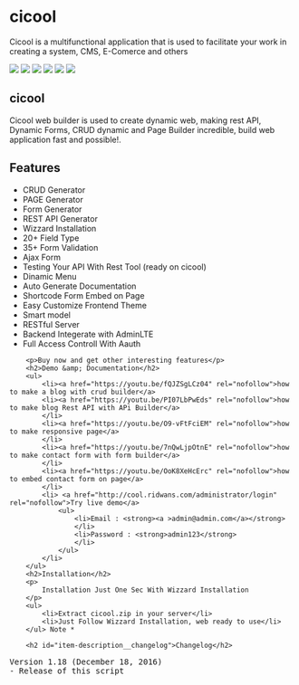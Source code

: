 # cicool
Cicool is a multifunctional application that is used to facilitate your work in creating a system, CMS, E-Comerce and others


<div >
    <img src="http://ridwans.com/uploads/01_landing.png" />
    <img src="http://ridwans.com/uploads/02_pagebuilder.png" />
    <img src="http://ridwans.com/uploads/03_crudbuilder.png" />
    <img src="http://ridwans.com/uploads/04_formbuilder.png" />
    <img src="http://ridwans.com/uploads/05_apibuilder.png" />
    <img src="http://ridwans.com/uploads/06_wizzard.png" />
    <p>
        <h2>cicool</h2>
        <p>Cicool web builder is used to create dynamic web, making rest API, Dynamic Forms, CRUD dynamic and Page Builder incredible, build web application fast and possible!.</p>
        <h2>Features</h2>
        <ul>
            <li>CRUD Generator</li>
            <li>PAGE Generator</li>
            <li>Form Generator</li>
            <li>REST API Generator</li>
            <li>Wizzard Installation</li>
            <li>20+ Field Type</li>
            <li>35+ Form Validation</li>
            <li>Ajax Form</li>
            <li>Testing Your API With Rest Tool (ready on cicool)</li>
            <li>Dinamic Menu</li>
            <li>Auto Generate Documentation</li>
            <li>Shortcode Form Embed on Page</li>
            <li>Easy Customize Frontend Theme</li>
            <li>Smart model</li>
            <li>RESTful Server</li>
            <li>Backend Integerate with AdminLTE</li>
            <li>Full Access Controll With Aauth</li>
        </ul>
       
        <p>Buy now and get other interesting features</p>
        <h2>Demo &amp; Documentation</h2>
        <ul>
            <li><a href="https://youtu.be/fQJZSgLCz04" rel="nofollow">how to make a blog with crud builder</a>
            <li><a href="https://youtu.be/PI07LbPwEds" rel="nofollow">how to make blog Rest API with APi Builder</a>
            </li>
            <li><a href="https://youtu.be/O9-vFtFciEM" rel="nofollow">how to make responsive page</a>
            </li>
            <li><a href="https://youtu.be/7nQwLjpOtnE" rel="nofollow">how to make contact form with form builder</a>
            </li>
            <li><a href="https://youtu.be/OoK8XeHcErc" rel="nofollow">how to embed contact form on page</a>
            </li>
            <li> <a href="http://cool.ridwans.com/administrator/login" rel="nofollow">Try live demo</a>
                <ul>
                    <li>Email : <strong><a >admin@admin.com</a></strong>
                    </li>
                    <li>Password : <strong>admin123</strong>
                    </li>
                </ul>
            </li>
        </ul>
        <h2>Installation</h2> 
        <p>
        	Installation Just One Sec With Wizzard Installation
        </p>
        <ul>
            <li>Extract cicool.zip in your server</li>
            <li>Just Follow Wizzard Installation, web ready to use</li>
        </ul> Note *
    
        <h2 id="item-description__changelog">Changelog</h2> 
<pre>Version 1.18 (December 18, 2016)
- Release of this script 
</pre>

</div>
